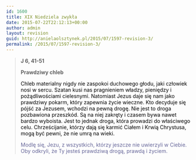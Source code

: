 ```yaml
---
id: 1600
title: XIX Niedziela zwykła
date: 2015-07-22T22:12:13+00:00
author: admin
layout: revision
guid: http://anielaolsztynek.pl/2015/07/1597-revision-3/
permalink: /2015/07/1597-revision-3/
---
```

> **J 6, 41-51**
> 
> **Prawdziwy chleb**
> 
> <span style="color: #000000;">Chleb materialny nigdy nie zaspokoi duchowego głodu, jaki człowiek nosi w sercu. Szatan kusi nas pragnieniem władzy, pieniędzy i pożądliwościami cielesnymi. Natomiast Jezus daje się nam jako prawdziwy pokarm, który zapewnia życie wieczne. Kto decyduje się pójść za Jezusem, wchodzi na pewną drogę. Nie jest to droga pozbawiona przeszkód. Są na niej zakręty i czasem bywa nawet bardzo wyboista. Jest to jednak droga, która prowadzi do właściwego celu. Chrześcijanie, którzy dają się karmić Ciałem i Krwią Chrystusa, mogą być pewni, że nie umrą na wieki.</span>
> 
> <span style="color: #666699;">Modlę się, Jezu, z wszystkich, którzy jeszcze nie uwierzyli w Ciebie. Oby odkryli, że Ty jesteś prawdziwą drogą, prawdą i życiem.</span>